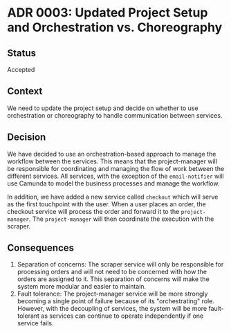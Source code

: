 # ADR 0003: Updated Project Setup and Orchestration vs. Choreography

## Status

Accepted

## Context

We need to update the project setup and decide on whether to use 
orchestration or choreography to handle communication between services. 

## Decision

We have decided to use an orchestration-based approach to manage the 
workflow between the services. This means that the project-manager will be 
responsible for coordinating and managing the flow of work between the 
different services. All services, with the exception of the `email-notifier` 
will use Camunda to model the business processes and manage the workflow.

In addition, we have added a new service called `checkout` which will serve as 
the first touchpoint with the user. When a user places an order, the 
checkout service will process the order and forward it to the 
`project-manager`. The `project-manager` will then coordinate the execution with 
the scraper.

## Consequences

1. Separation of concerns: The scraper service will only be responsible for 
   processing orders and will not need to be concerned with how the orders are 
   assigned to it. This separation of concerns will make the system more 
   modular and easier to maintain.
2. Fault tolerance: The project-manager service will be more strongly becoming 
   a single point of failure because of its "orchestrating" role. However, 
   with the decoupling of services, the system will be more fault-tolerant 
   as services can continue to operate independently if one service fails.